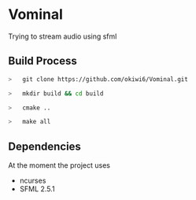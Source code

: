 # Vominal
Trying to stream audio using sfml

## Build Process

```bash
>   git clone https://github.com/okiwi6/Vominal.git

>   mkdir build && cd build

>   cmake ..

>   make all
```

## Dependencies
At the moment the project uses
 * ncurses
 * SFML 2.5.1
